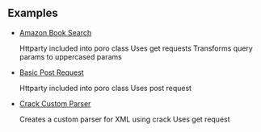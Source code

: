 ## Examples

* [Amazon Book Search](awws.rb)
    
    Httparty included into poro class
    Uses get requests
    Transforms query params to uppercased params

* [Basic Post Request](basic.rb)

    Httparty included into poro class
    Uses post request

* [Crack Custom Parser](crack.rb)

    Creates a custom parser for XML using crack
    Uses get request
